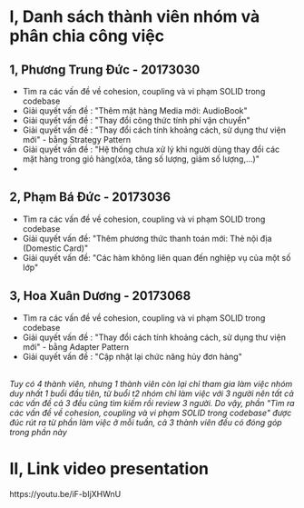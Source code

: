 <h1>I, Danh sách thành viên nhóm và phân chia công việc</h1>
<h2>1, Phương Trung Đức - 20173030</h2>
<ul>
<li>Tìm ra các vấn đề về cohesion, coupling và vi phạm SOLID trong codebase</li>
<li>Giải quyết vấn đề : "Thêm mặt hàng Media mới: AudioBook"</li>
<li>Giải quyết vấn đề : "Thay đổi công thức tính phí vận chuyển"</li>
<li>Giải quyết vấn đề : "Thay đổi cách tính khoảng cách, sử dụng thư viện mới" - bằng Strategy Pattern</li>
<li>Giải quyết vấn đề : "Hệ thống chưa xử lý khi người dùng thay đổi các mặt hàng trong giỏ hàng(xóa, tăng số lượng, giảm số lượng,...)"</li>
<li></li>
</ul>
<h2>2, Phạm Bá Đức - 20173036</h2>
<ul>
<li>Tìm ra các vấn đề về cohesion, coupling và vi phạm SOLID trong codebase</li>
<li>Giải quyết vấn đề: "Thêm phương thức thanh toán mới: Thẻ nội địa (Domestic Card)"</li>
<li>Giải quyết vấn đề: "Các hàm không liên quan đến nghiệp vụ của một số lớp"</li>
</ul>

<h2>3, Hoa Xuân Dương - 20173068</h2>
<ul>
<li>Tìm ra các vấn đề về cohesion, coupling và vi phạm SOLID trong codebase</li>
<li>Giải quyết vấn đề : "Thay đổi cách tính khoảng cách, sử dụng thư viện mới" - bằng Adapter Pattern</li>
<li>Giải quyết vấn đề : "Cập nhật lại chức năng hủy đơn hàng"</li>
</ul>
<br/>
<i>Tuy có 4 thành viên, nhưng 1 thành viên còn lại chỉ tham gia làm việc nhóm duy nhất 1 buổi đầu tiên,
từ buổi t2 nhóm chỉ làm việc với 3 người nên tất cả các vấn đề cả 3 đều cũng tìm kiếm rồi review 3 người. Do vậy, phần "Tìm ra các vấn đề về cohesion, coupling và vi phạm SOLID trong codebase" được đúc rút ra từ phần làm việc ở mỗi tuần, cả 3 thành viên đều có đóng góp trong phần này</i>

<h1>II, Link video presentation</h1>
https://youtu.be/iF-bIjXHWnU